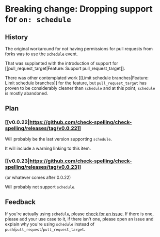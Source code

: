 # Breaking change: Dropping support for `on: schedule`

## History

The original workaround for not having permissions for pull requests from forks was to use the [`schedule` event](https://docs.github.com/en/actions/using-workflows/events-that-trigger-workflows#schedule).

That was supplanted with the introduction of support for [[pull_request_target|Feature: Support pull_request_target]].

There was other contemplated work [[Limit schedule branches|Feature: Limit schedule branches]] for the feature, but `pull_request_target` has proven to be considerably cleaner than `schedule` and at this point, `schedule` is mostly abandoned.

## Plan

### [[v0.0.22|https://github.com/check-spelling/check-spelling/releases/tag/v0.0.22]]
Will probably be the last version supporting `schedule`.

It will include a warning linking to this item.

### [[v0.0.23|https://github.com/check-spelling/check-spelling/releases/tag/v0.0.23]]
(or whatever comes after 0.0.22)

Will probably not support `schedule`.

## Feedback

If you're actually using `schedule`, please [check for an issue](https://github.com/check-spelling/check-spelling/issues?q=is%3Aissue+is%3Aopen+schedule+event+created%3A%3E%3D2023-04-01). If there is one, please add your use case to it, if there isn't one, please open an issue and explain why you're using `schedule` instead of `push`/`pull_request`/`pull_request_target`.
